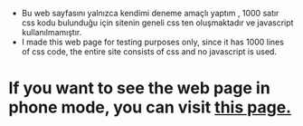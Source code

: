 * Bu web sayfasını yalnızca kendimi deneme amaçlı yaptım , 1000 satır css kodu bulunduğu için sitenin geneli css ten oluşmaktadır ve javascript kullanılmamıştır.
* I made this web page for testing purposes only, since it has 1000 lines of css code, the entire site consists of css and no javascript is used.

# If you want to see the web page in phone mode, you can visit <a href="borsaist.w3spaces.com"> this page.</a>
